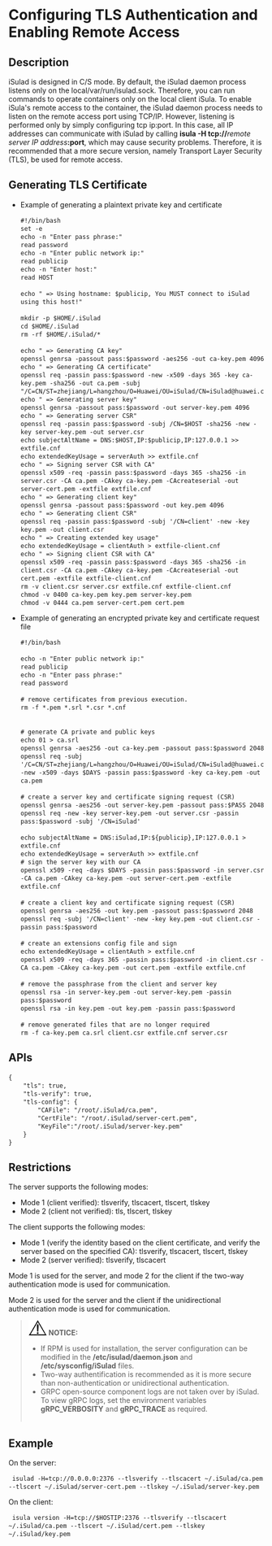 # Configuring TLS Authentication and Enabling Remote Access<a name="EN-US_TOPIC_0184808049"></a>

## Description<a name="en-us_topic_0183092517_section142111513104513"></a>

iSulad is designed in C/S mode. By default, the iSulad daemon process listens only on the local/var/run/isulad.sock. Therefore, you can run commands to operate containers only on the local client iSula. To enable iSula's remote access to the container, the iSulad daemon process needs to listen on the remote access port using TCP/IP. However, listening is performed only by simply configuring tcp ip:port. In this case, all IP addresses can communicate with iSulad by calling  **isula -H tcp://**_remote server IP address_**:port**, which may cause security problems. Therefore, it is recommended that a more secure version, namely Transport Layer Security \(TLS\), be used for remote access.

## Generating TLS Certificate<a name="en-us_topic_0183092517_section992244212139"></a>

-   Example of generating a plaintext private key and certificate

    ```
    #!/bin/bash
    set -e
    echo -n "Enter pass phrase:"
    read password
    echo -n "Enter public network ip:"
    read publicip
    echo -n "Enter host:"
    read HOST
    
    echo " => Using hostname: $publicip, You MUST connect to iSulad using this host!"
    
    mkdir -p $HOME/.iSulad
    cd $HOME/.iSulad
    rm -rf $HOME/.iSulad/*
    
    echo " => Generating CA key"
    openssl genrsa -passout pass:$password -aes256 -out ca-key.pem 4096
    echo " => Generating CA certificate"
    openssl req -passin pass:$password -new -x509 -days 365 -key ca-key.pem -sha256 -out ca.pem -subj "/C=CN/ST=zhejiang/L=hangzhou/O=Huawei/OU=iSulad/CN=iSulad@huawei.com"
    echo " => Generating server key"
    openssl genrsa -passout pass:$password -out server-key.pem 4096
    echo " => Generating server CSR"
    openssl req -passin pass:$password -subj /CN=$HOST -sha256 -new -key server-key.pem -out server.csr
    echo subjectAltName = DNS:$HOST,IP:$publicip,IP:127.0.0.1 >> extfile.cnf
    echo extendedKeyUsage = serverAuth >> extfile.cnf
    echo " => Signing server CSR with CA"
    openssl x509 -req -passin pass:$password -days 365 -sha256 -in server.csr -CA ca.pem -CAkey ca-key.pem -CAcreateserial -out server-cert.pem -extfile extfile.cnf
    echo " => Generating client key"
    openssl genrsa -passout pass:$password -out key.pem 4096
    echo " => Generating client CSR"
    openssl req -passin pass:$password -subj '/CN=client' -new -key key.pem -out client.csr
    echo " => Creating extended key usage"
    echo extendedKeyUsage = clientAuth > extfile-client.cnf
    echo " => Signing client CSR with CA"
    openssl x509 -req -passin pass:$password -days 365 -sha256 -in client.csr -CA ca.pem -CAkey ca-key.pem -CAcreateserial -out cert.pem -extfile extfile-client.cnf
    rm -v client.csr server.csr extfile.cnf extfile-client.cnf
    chmod -v 0400 ca-key.pem key.pem server-key.pem
    chmod -v 0444 ca.pem server-cert.pem cert.pem
    ```


-   Example of generating an encrypted private key and certificate request file

    ```
    #!/bin/bash
    
    echo -n "Enter public network ip:"
    read publicip
    echo -n "Enter pass phrase:"
    read password
    
    # remove certificates from previous execution.
    rm -f *.pem *.srl *.csr *.cnf
    
    
    # generate CA private and public keys
    echo 01 > ca.srl
    openssl genrsa -aes256 -out ca-key.pem -passout pass:$password 2048
    openssl req -subj '/C=CN/ST=zhejiang/L=hangzhou/O=Huawei/OU=iSulad/CN=iSulad@huawei.com' -new -x509 -days $DAYS -passin pass:$password -key ca-key.pem -out ca.pem
    
    # create a server key and certificate signing request (CSR)
    openssl genrsa -aes256 -out server-key.pem -passout pass:$PASS 2048
    openssl req -new -key server-key.pem -out server.csr -passin pass:$password -subj '/CN=iSulad'
    
    echo subjectAltName = DNS:iSulad,IP:${publicip},IP:127.0.0.1 > extfile.cnf
    echo extendedKeyUsage = serverAuth >> extfile.cnf
    # sign the server key with our CA
    openssl x509 -req -days $DAYS -passin pass:$password -in server.csr -CA ca.pem -CAkey ca-key.pem -out server-cert.pem -extfile extfile.cnf
    
    # create a client key and certificate signing request (CSR)
    openssl genrsa -aes256 -out key.pem -passout pass:$password 2048
    openssl req -subj '/CN=client' -new -key key.pem -out client.csr -passin pass:$password
    
    # create an extensions config file and sign
    echo extendedKeyUsage = clientAuth > extfile.cnf
    openssl x509 -req -days 365 -passin pass:$password -in client.csr -CA ca.pem -CAkey ca-key.pem -out cert.pem -extfile extfile.cnf
    
    # remove the passphrase from the client and server key
    openssl rsa -in server-key.pem -out server-key.pem -passin pass:$password
    openssl rsa -in key.pem -out key.pem -passin pass:$password
    
    # remove generated files that are no longer required
    rm -f ca-key.pem ca.srl client.csr extfile.cnf server.csr
    ```


## APIs<a name="en-us_topic_0183092517_section6889142610137"></a>

```
{
    "tls": true,
    "tls-verify": true,
    "tls-config": {
		"CAFile": "/root/.iSulad/ca.pem",
		"CertFile": "/root/.iSulad/server-cert.pem",
		"KeyFile":"/root/.iSulad/server-key.pem"
    }
}
```

## Restrictions<a name="en-us_topic_0183092517_section4153102261410"></a>

The server supports the following modes:

-   Mode 1 \(client verified\): tlsverify, tlscacert, tlscert, tlskey
-   Mode 2 \(client not verified\): tls, tlscert, tlskey

The client supports the following modes:

-   Mode 1 \(verify the identity based on the client certificate, and verify the server based on the specified CA\): tlsverify, tlscacert, tlscert, tlskey
-   Mode 2 \(server verified\): tlsverify, tlscacert

Mode 1 is used for the server, and mode 2 for the client if the two-way authentication mode is used for communication.

Mode 2 is used for the server and the client if the unidirectional authentication mode is used for communication.

>![](public_sys-resources/icon-notice.gif) **NOTICE:**   
>-   If RPM is used for installation, the server configuration can be modified in the  **/etc/isulad/daemon.json**  and  **/etc/sysconfig/iSulad**  files.  
>-   Two-way authentification is recommended as it is more secure than non-authentication or unidirectional authentication.  
>-   GRPC open-source component logs are not taken over by iSulad. To view gRPC logs, set the environment variables  **gRPC\_VERBOSITY**  and  **gRPC\_TRACE**  as required.  
>    

## Example<a name="en-us_topic_0183092517_section953765812481"></a>

On the server:

```
 isulad -H=tcp://0.0.0.0:2376 --tlsverify --tlscacert ~/.iSulad/ca.pem --tlscert ~/.iSulad/server-cert.pem --tlskey ~/.iSulad/server-key.pem
```

On the client:

```
 isula version -H=tcp://$HOSTIP:2376 --tlsverify --tlscacert ~/.iSulad/ca.pem --tlscert ~/.iSulad/cert.pem --tlskey ~/.iSulad/key.pem
```

